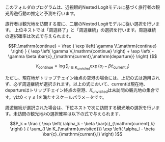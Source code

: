 このフォルダのプログラムは、近視眼的Nested Logitモデルに基づく旅行者の観光周遊行動の推定と予測を行います。

旅行者は観光地を訪問する度に、二層のNested Logitモデルに従い選択を行います。
上位ネストでは「周遊終了」と「周遊継続」の選択を行います。周遊継続の選択確率は次式で与えられます。

```math
P_\mathrm{continue} = \frac { \exp \left( \gamma V_\mathrm{continue} \right) } { \exp \left( \gamma V_\mathrm{continue} \right) + \exp \left( - \gamma \beta \bar{c}_{\mathrm{current},\mathrm{departure}} \right)  }
```
```math
V_\mathrm{continue} = \log \sum_{l \in K_{\mathrm{unvisited}}} \exp \left( \alpha_l - \beta \bar{c}_{\mathrm{current},l} \right)
```
ただし、現在地がトリップチェイン始点の空港の場合には、上記の式は適用されず、必ず周遊継続が選択されます。以上の式において、$`\mathrm{current}`$は現在地、$`\mathrm{departure}`$はトリップチェイン終点の空港、$`K_{\mathrm{unvisited}}`$は未訪問の観光地の集合です。$`\gamma`$は$`0 < \gamma \le 1`$を満たすスケールパラメータです。

周遊継続が選択された場合は、下位ネストで次に訪問する観光地の選択を行います。未訪問の観光地$`k`$の選択確率は以下の式で与えられます．
```math
P_k = \frac { \exp \left( \alpha_k - \beta \bar{c}_{\mathrm{current},k} \right) } { \sum_{l \in K_{\mathrm{unvisited}}} \exp \left( \alpha_l - \beta \bar{c}_{\mathrm{current},l} \right)  }
```
